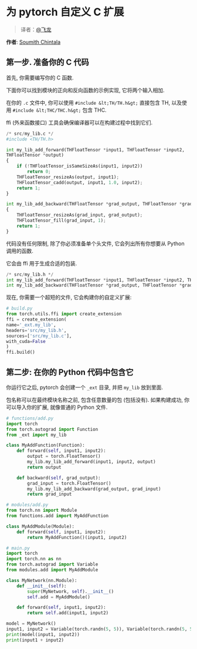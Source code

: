 # 为 pytorch 自定义 C 扩展

> 译者：[@飞龙](https://github.com/wizardforcel)

**作者**: [Soumith Chintala](http://soumith.ch)

## 第一步. 准备你的 C 代码

首先, 你需要编写你的 C 函数.

下面你可以找到模块的正向和反向函数的示例实现, 它将两个输入相加.

在你的 `.c` 文件中, 你可以使用 `#include &lt;TH/TH.h&gt;` 直接包含 TH, 以及使用 `#include &lt;THC/THC.h&gt;` 包含 THC.

ffi (外来函数接口) 工具会确保编译器可以在构建过程中找到它们.

```py
/* src/my_lib.c */
#include <TH/TH.h>

int my_lib_add_forward(THFloatTensor *input1, THFloatTensor *input2,
THFloatTensor *output)
{
    if (!THFloatTensor_isSameSizeAs(input1, input2))
        return 0;
    THFloatTensor_resizeAs(output, input1);
    THFloatTensor_cadd(output, input1, 1.0, input2);
    return 1;
}

int my_lib_add_backward(THFloatTensor *grad_output, THFloatTensor *grad_input)
{
    THFloatTensor_resizeAs(grad_input, grad_output);
    THFloatTensor_fill(grad_input, 1);
    return 1;
}

```

代码没有任何限制, 除了你必须准备单个头文件, 它会列出所有你想要从 Python 调用的函数.

它会由 ffi 用于生成合适的包装.

```py
/* src/my_lib.h */
int my_lib_add_forward(THFloatTensor *input1, THFloatTensor *input2, THFloatTensor *output);
int my_lib_add_backward(THFloatTensor *grad_output, THFloatTensor *grad_input);

```

现在, 你需要一个超短的文件, 它会构建你的自定义扩展:

```py
# build.py
from torch.utils.ffi import create_extension
ffi = create_extension(
name='_ext.my_lib',
headers='src/my_lib.h',
sources=['src/my_lib.c'],
with_cuda=False
)
ffi.build()

```

## 第二步: 在你的 Python 代码中包含它

你运行它之后, pytorch 会创建一个 `_ext` 目录, 并把 `my_lib` 放到里面.

包名称可以在最终模块名称之前, 包含任意数量的包 (包括没有). 如果构建成功, 你可以导入你的扩展, 就像普通的 Python 文件.

```py
# functions/add.py
import torch
from torch.autograd import Function
from _ext import my_lib

class MyAddFunction(Function):
    def forward(self, input1, input2):
        output = torch.FloatTensor()
        my_lib.my_lib_add_forward(input1, input2, output)
        return output

    def backward(self, grad_output):
        grad_input = torch.FloatTensor()
        my_lib.my_lib_add_backward(grad_output, grad_input)
        return grad_input

```

```py
# modules/add.py
from torch.nn import Module
from functions.add import MyAddFunction

class MyAddModule(Module):
    def forward(self, input1, input2):
        return MyAddFunction()(input1, input2)

```

```py
# main.py
import torch
import torch.nn as nn
from torch.autograd import Variable
from modules.add import MyAddModule

class MyNetwork(nn.Module):
    def __init__(self):
        super(MyNetwork, self).__init__()
        self.add = MyAddModule()

    def forward(self, input1, input2):
        return self.add(input1, input2)

model = MyNetwork()
input1, input2 = Variable(torch.randn(5, 5)), Variable(torch.randn(5, 5))
print(model(input1, input2))
print(input1 + input2)

```